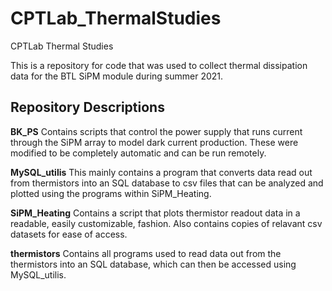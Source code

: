 # CPTLab_ThermalStudies
CPTLab Thermal Studies

This is a repository for code that was used to collect thermal dissipation data for the BTL SiPM module during summer 2021.


## Repository Descriptions
**BK_PS**
Contains scripts that control the power supply that runs current through the SiPM array to model dark current production. These were modified to be completely automatic and can be run remotely.

**MySQL_utilis**
This mainly contains a program that converts data read out from thermistors into an SQL database to csv files that can be analyzed and plotted using the programs within SiPM_Heating. 

**SiPM_Heating** 
Contains a script that plots thermistor readout data in a readable, easily customizable, fashion. Also contains copies of relavant csv datasets for ease of access. 

**thermistors**
Contains all programs used to read data out from the thermistors into an SQL database, which can then be accessed using MySQL_utilis.